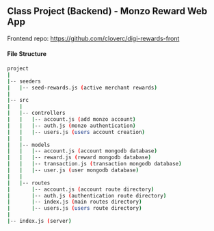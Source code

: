 ## Class Project (Backend) - Monzo Reward Web App

Frontend repo: https://github.com/cloverc/digi-rewards-front

#### File Structure
```bash
project
|
|-- seeders
|   |-- seed-rewards.js (active merchant rewards)
|
|-- src
|   |
|   |-- controllers
|   |   |-- account.js (add monzo account)
|   |   |-- auth.js (monzo authentication)
|   |   |-- users.js (users account creation)
|   |
|   |-- models
|   |   |-- account.js (account mongodb database)
|   |   |-- reward.js (reward mongodb database)
|   |   |-- transaction.js (transaction mongodb database)
|   |   |-- user.js (user mongodb database)
|   |
|   |-- routes
|       |-- account.js (account route directory)
|       |-- auth.js (authentication route directory)
|       |-- index.js (main routes directory)
|       |-- users.js (users route directory)
|
|-- index.js (server)
```

